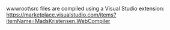 wwwroot\src files are compiled using a Visual Studio extension:
https://marketplace.visualstudio.com/items?itemName=MadsKristensen.WebCompiler